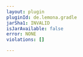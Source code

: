 ```yaml
---
layout: plugin
pluginId: de.lemona.gradle
jarSha1: INVALID
isJarAvailable: false
error: NONE
violations: []

---
```

